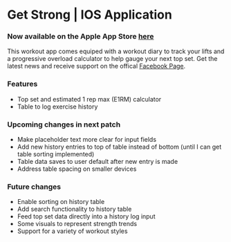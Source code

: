 # Get Strong | IOS Application

### Now available on the Apple App Store [here](https://apps.apple.com/ca/app/getstrong/id1525168308)

This workout app comes equiped with a workout diary to track your lifts and a progressive overload calculator to help gauge your next top set. Get the latest news and receive support on the offical [Facebook Page](https://www.facebook.com/GetStrong-App-113504283784258).

### Features
- Top set and estimated 1 rep max (E1RM) calculator
- Table to log exercise history

### Upcoming changes in next patch
- Make placeholder text more clear for input fields
- Add new history entries to top of table instead of bottom (until I can get table sorting implemented)
- Table data saves to user default after new entry is made
- Address table spacing on smaller devices

### Future changes
- Enable sorting on history table
- Add search functionality to history table
- Feed top set data directly into a history log input
- Some visuals to represent strength trends
- Support for a variety of workout styles 